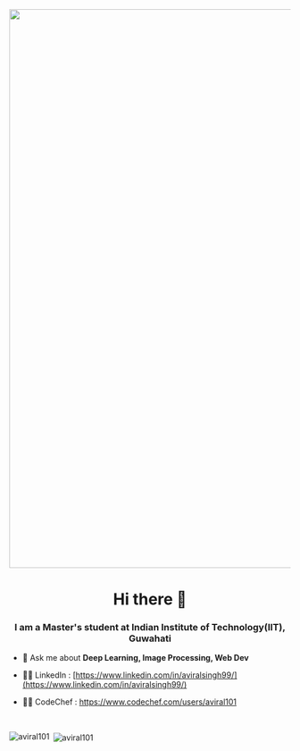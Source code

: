 <img align="center" width="1000" src="https://i.imgur.com/vhC5PBm.gif">
<h1 align="center">Hi there 👋</h1>
<h3 align="center">I am a Master's student at Indian Institute of Technology(IIT), Guwahati</h3>


- 💬 Ask me about **Deep Learning, Image Processing, Web Dev**
  
- 👨‍💻 LinkedIn : [https://www.linkedin.com/in/aviralsingh99/](https://www.linkedin.com/in/aviralsingh99/)

- 👨‍💻 CodeChef : <a href="https://www.codechef.com/users/aviral101" target="blank">https://www.codechef.com/users/aviral101</a>
</br>

<p><img align="left" src="https://github-readme-stats.vercel.app/api/top-langs?username=aviral101&show_icons=true&locale=en&layout=compact" alt="aviral101" /></p>

<p>&nbsp;<img align="center" src="https://github-readme-stats.vercel.app/api?username=aviral101&show_icons=true&locale=en" alt="aviral101" /></p>

